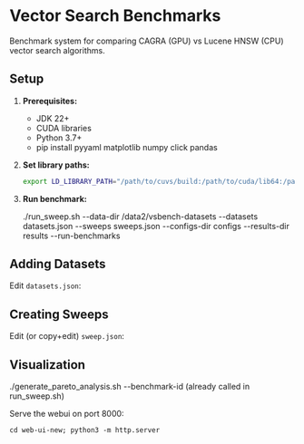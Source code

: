 # Vector Search Benchmarks

Benchmark system for comparing CAGRA (GPU) vs Lucene HNSW (CPU) vector search algorithms.

## Setup

1. **Prerequisites:**
   - JDK 22+
   - CUDA libraries
   - Python 3.7+
   - pip install pyyaml matplotlib numpy click pandas

2. **Set library paths:**
   ```bash
   export LD_LIBRARY_PATH="/path/to/cuvs/build:/path/to/cuda/lib64:/path/to/conda/lib:$LD_LIBRARY_PATH"
   ```

3. **Run benchmark:**

    ./run_sweep.sh --data-dir /data2/vsbench-datasets --datasets datasets.json --sweeps sweeps.json --configs-dir configs --results-dir results --run-benchmarks

## Adding Datasets

Edit `datasets.json`:

## Creating Sweeps

Edit (or copy+edit) `sweep.json`:

## Visualization

./generate_pareto_analysis.sh --benchmark-id <benchmark-id or sweep-id> (already called in run_sweep.sh)

Serve the webui on port 8000:

    cd web-ui-new; python3 -m http.server
